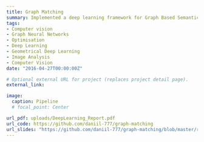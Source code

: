 ```yaml
---
title: Graph Matching
summary: Implemented a deep learning framework for Graph Based Semantic Matching
tags:
- Computer vision
- Graph Neural Networks
- Optimisation
- Deep Learning
- Geometrical Deep Learning
- Image Analysis
- Computer Vision
date: "2016-04-27T00:00:00Z"

# Optional external URL for project (replaces project detail page).
external_link: 

image:
  caption: Pipeline
  # focal_point: Center

url_pdf: uploads/DeepLearning_Report.pdf
url_code: https://github.com/daniil-777/graph-matching
url_slides: "https://github.com/daniil-777/graph-matching/blob/master/report/DeepLearning_Report.pdf"
---
```

